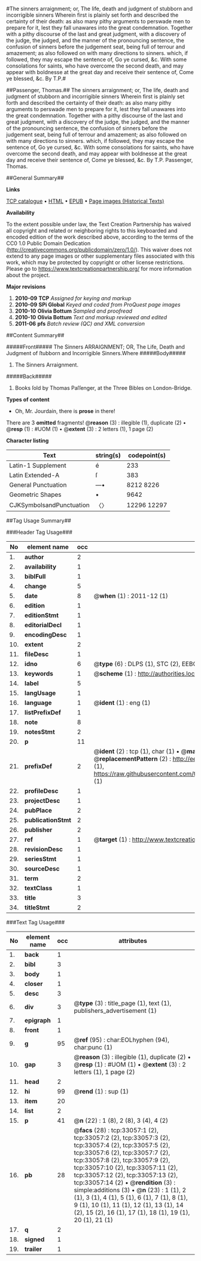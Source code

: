 #The sinners arraignment; or, The life, death and judgment of stubborn and incorrigible sinners Wherein first is plainly set forth and described the certainty of their death: as also many pithy arguments to perswade men to prepare for it, lest they fall unawares into the great condemnation. Together with a pithy discourse of the last and great judgment, with a discovery of the judge, the judged, and the manner of the pronouncing sentence, the confusion of sinners before the judgement seat, being full of terrour and amazement; as also followed on with many directions to sinners. which, if followed, they may escape the sentence of, Go ye cursed, &c. With some consolations for saints, who have overcome the second death, and may appear with boldnesse at the great day and receive their sentence of, Come ye blessed, &c. By T.P.#

##Passenger, Thomas.##
The sinners arraignment; or, The life, death and judgment of stubborn and incorrigible sinners Wherein first is plainly set forth and described the certainty of their death: as also many pithy arguments to perswade men to prepare for it, lest they fall unawares into the great condemnation. Together with a pithy discourse of the last and great judgment, with a discovery of the judge, the judged, and the manner of the pronouncing sentence, the confusion of sinners before the judgement seat, being full of terrour and amazement; as also followed on with many directions to sinners. which, if followed, they may escape the sentence of, Go ye cursed, &c. With some consolations for saints, who have overcome the second death, and may appear with boldnesse at the great day and receive their sentence of, Come ye blessed, &c. By T.P.
Passenger, Thomas.

##General Summary##

**Links**

[TCP catalogue](http://www.ota.ox.ac.uk/tcp/)  • 
[HTML](http://tei.it.ox.ac.uk/tcp/Texts-HTML/free/A56/A56555.html)  • 
[EPUB](http://tei.it.ox.ac.uk/tcp/Texts-EPUB/free/A56/A56555.epub) • 
[Page images (Historical Texts)](https://historicaltexts.jisc.ac.uk/eebo-99828626e)

**Availability**

To the extent possible under law, the Text Creation Partnership has waived all copyright and related or neighboring rights to this keyboarded and encoded edition of the work described above, according to the terms of the CC0 1.0 Public Domain Dedication (http://creativecommons.org/publicdomain/zero/1.0/). This waiver does not extend to any page images or other supplementary files associated with this work, which may be protected by copyright or other license restrictions. Please go to https://www.textcreationpartnership.org/ for more information about the project.

**Major revisions**

1. __2010-09__ __TCP__ *Assigned for keying and markup*
1. __2010-09__ __SPi Global__ *Keyed and coded from ProQuest page images*
1. __2010-10__ __Olivia Bottum__ *Sampled and proofread*
1. __2010-10__ __Olivia Bottum__ *Text and markup reviewed and edited*
1. __2011-06__ __pfs__ *Batch review (QC) and XML conversion*

##Content Summary##

#####Front#####
The Sinners ARRAIGNMENT; OR, The Life, Death and Judgment of ſtubborn and Incorrigible Sinners.Where
#####Body#####

1. The Sinners Arraignment.

#####Back#####

1. Books ſold by Thomas Paſſenger, at the Three Bibles on London-Bridge.

**Types of content**

  * Oh, Mr. Jourdain, there is **prose** in there!

There are 3 **omitted** fragments! 
 @__reason__ (3) : illegible (1), duplicate (2)  •  @__resp__ (1) : #UOM (1)  •  @__extent__ (3) : 2 letters (1), 1 page (2)

**Character listing**


|Text|string(s)|codepoint(s)|
|---|---|---|
|Latin-1 Supplement|é|233|
|Latin Extended-A|ſ|383|
|General Punctuation|—•|8212 8226|
|Geometric Shapes|▪|9642|
|CJKSymbolsandPunctuation|〈〉|12296 12297|

##Tag Usage Summary##

###Header Tag Usage###

|No|element name|occ|attributes|
|---|---|---|---|
|1.|__author__|2||
|2.|__availability__|1||
|3.|__biblFull__|1||
|4.|__change__|5||
|5.|__date__|8| @__when__ (1) : 2011-12 (1)|
|6.|__edition__|1||
|7.|__editionStmt__|1||
|8.|__editorialDecl__|1||
|9.|__encodingDesc__|1||
|10.|__extent__|2||
|11.|__fileDesc__|1||
|12.|__idno__|6| @__type__ (6) : DLPS (1), STC (2), EEBO-CITATION (1), PROQUEST (1), VID (1)|
|13.|__keywords__|1| @__scheme__ (1) : http://authorities.loc.gov/ (1)|
|14.|__label__|5||
|15.|__langUsage__|1||
|16.|__language__|1| @__ident__ (1) : eng (1)|
|17.|__listPrefixDef__|1||
|18.|__note__|8||
|19.|__notesStmt__|2||
|20.|__p__|11||
|21.|__prefixDef__|2| @__ident__ (2) : tcp (1), char (1)  •  @__matchPattern__ (2) : ([0-9\-]+):([0-9IVX]+) (1), (.+) (1)  •  @__replacementPattern__ (2) : http://eebo.chadwyck.com/downloadtiff?vid=$1&page=$2 (1), https://raw.githubusercontent.com/textcreationpartnership/Texts/master/tcpchars.xml#$1 (1)|
|22.|__profileDesc__|1||
|23.|__projectDesc__|1||
|24.|__pubPlace__|2||
|25.|__publicationStmt__|2||
|26.|__publisher__|2||
|27.|__ref__|1| @__target__ (1) : http://www.textcreationpartnership.org/docs/. (1)|
|28.|__revisionDesc__|1||
|29.|__seriesStmt__|1||
|30.|__sourceDesc__|1||
|31.|__term__|2||
|32.|__textClass__|1||
|33.|__title__|3||
|34.|__titleStmt__|2||


###Text Tag Usage###

|No|element name|occ|attributes|
|---|---|---|---|
|1.|__back__|1||
|2.|__bibl__|3||
|3.|__body__|1||
|4.|__closer__|1||
|5.|__desc__|3||
|6.|__div__|3| @__type__ (3) : title_page (1), text (1), publishers_advertisement (1)|
|7.|__epigraph__|1||
|8.|__front__|1||
|9.|__g__|95| @__ref__ (95) : char:EOLhyphen (94), char:punc (1)|
|10.|__gap__|3| @__reason__ (3) : illegible (1), duplicate (2)  •  @__resp__ (1) : #UOM (1)  •  @__extent__ (3) : 2 letters (1), 1 page (2)|
|11.|__head__|2||
|12.|__hi__|99| @__rend__ (1) : sup (1)|
|13.|__item__|20||
|14.|__list__|2||
|15.|__p__|41| @__n__ (22) : 1 (8), 2 (8), 3 (4), 4 (2)|
|16.|__pb__|28| @__facs__ (28) : tcp:33057:1 (2), tcp:33057:2 (2), tcp:33057:3 (2), tcp:33057:4 (2), tcp:33057:5 (2), tcp:33057:6 (2), tcp:33057:7 (2), tcp:33057:8 (2), tcp:33057:9 (2), tcp:33057:10 (2), tcp:33057:11 (2), tcp:33057:12 (2), tcp:33057:13 (2), tcp:33057:14 (2)  •  @__rendition__ (3) : simple:additions (3)  •  @__n__ (23) : 1 (1), 2 (1), 3 (1), 4 (1), 5 (1), 6 (1), 7 (1), 8 (1), 9 (1), 10 (1), 11 (1), 12 (1), 13 (1), 14 (2), 15 (2), 16 (1), 17 (1), 18 (1), 19 (1), 20 (1), 21 (1)|
|17.|__q__|2||
|18.|__signed__|1||
|19.|__trailer__|1||
